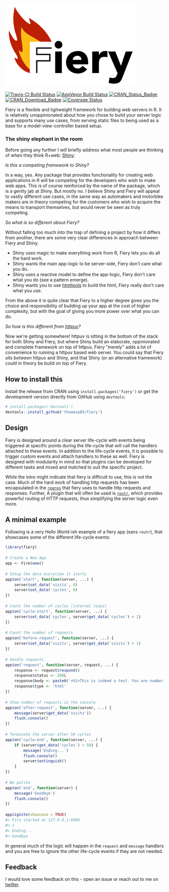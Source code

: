 
<!-- README.md is generated from README.Rmd. Please edit that file -->
<img src="man/figures/fiery_logo.png"/>

[![Travis-CI Build Status](https://travis-ci.org/thomasp85/fiery.svg?branch=master)](https://travis-ci.org/thomasp85/fiery) [![AppVeyor Build Status](https://ci.appveyor.com/api/projects/status/github/thomasp85/fiery?branch=master&svg=true)](https://ci.appveyor.com/project/thomasp85/fiery) [![CRAN\_Status\_Badge](http://www.r-pkg.org/badges/version-ago/fiery)](https://cran.r-project.org/package=fiery) [![CRAN\_Download\_Badge](http://cranlogs.r-pkg.org/badges/fiery)](https://cran.r-project.org/package=fiery) [![Coverage Status](https://img.shields.io/codecov/c/github/thomasp85/fiery/master.svg)](https://codecov.io/github/thomasp85/fiery?branch=master)

Fiery is a flexible and lighweight framework for building web servers in R. It is relatively unoppinionated about how you chose to build your server logic and supports many use cases, from serving static files to being used as a base for a model-view-controller based setup.

### The shiny elephant in the room

Before going any further I will briefly address what most people are thinking of when they think R+web: [Shiny](https://github.com/rstudio/shiny):

*Is this a competing framework to Shiny?*

In a way, yes. Any package that provides functionality for creating web applications in R will be competing for the developers who wish to make web apps. This is of course reinforced by the name of the package, which is a gently jab at Shiny. But mostly no. I believe Shiny and Fiery will appeal to vastly different use cases, in the same way as automakers and motorbike makers are in theory competing for the customers who wish to acquire the means to transport themselves, but would never be seen as truly competing.

*So what is so different about Fiery?*

Without falling too much into the trap of defining a project by how it differs from another, there are some very clear differences in approach between Fiery and Shiny.

-   Shiny uses magic to make everything work from R, Fiery lets you do all the hard work.
-   Shiny wants the main app-logic to be server-side, Fiery don't care what you do.
-   Shiny uses a reactive model to define the app-logic, Fiery don't care what you do (see a pattern emerge).
-   Shiny wants you to use [htmltools](https://github.com/rstudio/htmltools) to build the html, Fiery really don't care what you use.

From the above it is quite clear that Fiery to a higher degree gives you the choice and responsibility of building up your app at the cost of higher complexity, but with the goal of giving you more power over what you can do.

*So how is this different from [httpuv](https://github.com/rstudio/httpuv)?*

Now we're getting somewhere! httpuv is sitting in the bottom of the stack for both Shiny and Fiery, but where Shiny build an elaborate, oppinionated and complete framework on top of httpuv, Fiery "merely" adds a lot of convenience to running a httpuv based web server. You could say that Fiery *sits between* httpuv and Shiny, and that Shiny (or an alternative framework) could in theory be build on top of Fiery.

How to install this
-------------------

Install the release from CRAN using `install.packages('fiery')` or get the development version directly from GitHub using `devtools`:

``` r
# install.packages('devtools')
devtools::install_github('thomasp85/fiery')
```

Design
------

Fiery is designed around a clear server life-cycle with events being triggered at specific points during the life-cycle that will call the handlers attached to these events. In addition to the life-cycle events, it is possible to trigger custom events and attach handlers to these as well. Fiery is designed with modularity in mind so that plugins can be developed for different tasks and mixed and matched to suit the specific project.

While the intro might indicate that fiery is difficult to use, this is not the case. Much of the hard work of handling http requests has been encapsulated in the [`reqres`](https://github.com/thomasp85/reqres) that fiery uses to handle http requests and responses. Further, A plugin that will often be used is [`routr`](https://github.com/thomasp85/routr), which provides powerful routing of HTTP requests, thus simplifying the server logic even more.

A minimal example
-----------------

Following is a very *Hello World*-ish example of a fiery app (sans `routr`), that showcases some of the different life-cycle events:

``` r
library(fiery)

# Create a New App
app <- Fire$new()

# Setup the data everytime it starts
app$on('start', function(server, ...) {
    server$set_data('visits', 0)
    server$set_data('cycles', 0)
})

# Count the number of cycles (internal loops)
app$on('cycle-start', function(server, ...) {
    server$set_data('cycles', server$get_data('cycles') + 1)
})

# Count the number of requests
app$on('before-request', function(server, ...) {
    server$set_data('visits', server$get_data('visits') + 1)
})

# Handle requests
app$on('request', function(server, request, ...) {
    response <- request$respond()
    response$status <- 200L
    response$body <- paste0('<h1>This is indeed a test. You are number ', server$get_data('visits'), '</h1>')
    response$type <- 'html'
})

# Show number of requests in the console
app$on('after-request', function(server, ...) {
    message(server$get_data('visits'))
    flush.console()
})

# Terminate the server after 50 cycles
app$on('cycle-end', function(server, ...) {
    if (server$get_data('cycles') > 50) {
        message('Ending...')
        flush.console()
        server$extinguish()
    }
})

# Be polite
app$on('end', function(server) {
    message('Goodbye')
    flush.console()
})

app$ignite(showcase = TRUE)
#> Fire started at 127.0.0.1:8080
#> 1
#> Ending...
#> Goodbye
```

In general much of the logic will happen in the `request` and `message` handlers and you are free to ignore the other life-cycle events if they are not needed.

Feedback
--------

I would love some feedback on this - open an issue or reach out to me on [twitter](https://twitter.com/thomasp85).
